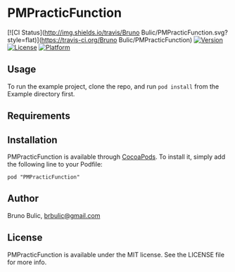 # PMPracticFunction

[![CI Status](http://img.shields.io/travis/Bruno Bulic/PMPracticFunction.svg?style=flat)](https://travis-ci.org/Bruno Bulic/PMPracticFunction)
[![Version](https://img.shields.io/cocoapods/v/PMPracticFunction.svg?style=flat)](http://cocoadocs.org/docsets/PMPracticFunction)
[![License](https://img.shields.io/cocoapods/l/PMPracticFunction.svg?style=flat)](http://cocoadocs.org/docsets/PMPracticFunction)
[![Platform](https://img.shields.io/cocoapods/p/PMPracticFunction.svg?style=flat)](http://cocoadocs.org/docsets/PMPracticFunction)

## Usage

To run the example project, clone the repo, and run `pod install` from the Example directory first.

## Requirements

## Installation

PMPracticFunction is available through [CocoaPods](http://cocoapods.org). To install
it, simply add the following line to your Podfile:

    pod "PMPracticFunction"

## Author

Bruno Bulic, brbulic@gmail.com

## License

PMPracticFunction is available under the MIT license. See the LICENSE file for more info.

